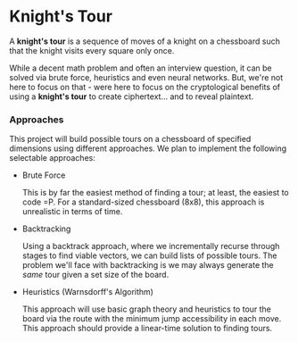 # Knight's Tour

A **knight's tour** is a sequence of moves of a knight on a chessboard such that the knight visits every square only once.

While a decent math problem and often an interview question, it can be solved via brute force, heuristics and even neural networks. But, we're not here to focus on that - were here to focus on the cryptological benefits of using a **knight's tour** to create ciphertext... and to reveal plaintext.

### Approaches

This project will build possible tours on a chessboard of specified dimensions using different approaches. We plan to implement the following selectable approaches:

- Brute Force

    This is by far the easiest method of finding a tour; at least, the easiest to code =P. For a standard-sized chessboard (8x8), this approach is unrealistic in terms of time.

- Backtracking

    Using a backtrack approach, where we incrementally recurse through stages to find viable vectors, we can build lists of possible tours. The problem we'll face with backtracking is we may always generate the _same_ tour given a set size of the board.

- Heuristics (Warnsdorff's Algorithm)

    This approach will use basic graph theory and heuristics to tour the board via the route with the minimum jump accessibility in each move. This approach should provide a linear-time solution to finding tours.

